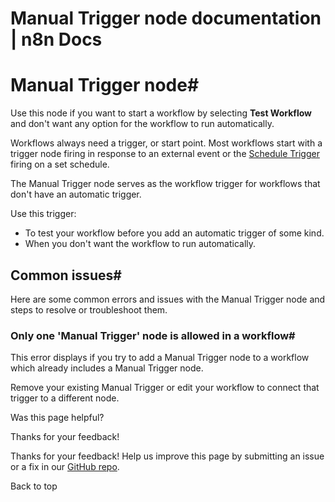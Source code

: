 # Manual Trigger node documentation | n8n Docs

[ ](https://github.com/n8n-io/n8n-docs/edit/main/docs/integrations/builtin/core-nodes/n8n-nodes-base.manualworkflowtrigger.md "Edit this page")

# Manual Trigger node#

Use this node if you want to start a workflow by selecting **Test Workflow** and don't want any option for the workflow to run automatically.

Workflows always need a trigger, or start point. Most workflows start with a trigger node firing in response to an external event or the [Schedule Trigger](../n8n-nodes-base.scheduletrigger/) firing on a set schedule.

The Manual Trigger node serves as the workflow trigger for workflows that don't have an automatic trigger.

Use this trigger:

  * To test your workflow before you add an automatic trigger of some kind.
  * When you don't want the workflow to run automatically.

## Common issues#

Here are some common errors and issues with the Manual Trigger node and steps to resolve or troubleshoot them.

### Only one 'Manual Trigger' node is allowed in a workflow#

This error displays if you try to add a Manual Trigger node to a workflow which already includes a Manual Trigger node.

Remove your existing Manual Trigger or edit your workflow to connect that trigger to a different node.

Was this page helpful? 

Thanks for your feedback! 

Thanks for your feedback! Help us improve this page by submitting an issue or a fix in our [GitHub repo](https://github.com/n8n-io/n8n-docs). 

Back to top